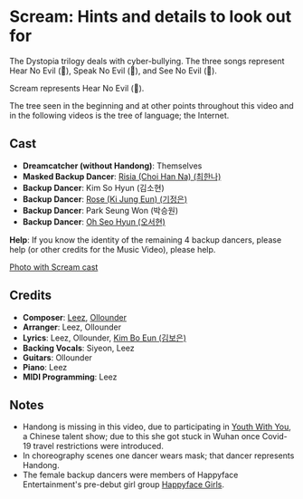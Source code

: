 # Scream: Hints and details to look out for

The Dystopia trilogy deals with cyber-bullying. The three songs
represent Hear No Evil (🙉), Speak No Evil (🙊), and See No Evil (🙈).

Scream represents Hear No Evil (🙉).

The tree seen in the beginning and at other points throughout this video and in the following videos is the tree of language; the Internet.

## Cast

* **Dreamcatcher (without Handong)**: Themselves
* **Masked Backup Dancer**: [Risia (Choi Han Na) (최한나)](https://kpop.fandom.com/wiki/Risia)
* **Backup Dancer**: Kim So Hyun (김소현)
* **Backup Dancer**: [Rose (Ki Jung Eun) (기정은)](https://kpop.fandom.com/wiki/Rose_(singer))
* **Backup Dancer**: Park Seung Won (박승원)
* **Backup Dancer**: [Oh Seo Hyun (오서현)](https://kpop.fandom.com/wiki/Oh_Seohyun)

**Help**: If you know the identity of the remaining 4 backup dancers, please help (or other credits for the Music Video), please help.

[Photo with Scream cast](https://x.com/hf_dreamcatcher/status/1236567590547255296/photo/4)

## Credits

* **Composer**: [Leez](https://www.discogs.com/artist/6450670-Leez-2), [Ollounder](https://www.discogs.com/artist/6450665-Ollounder)
* **Arranger**: Leez, Ollounder
* **Lyrics**: Leez, Ollounder, [Kim Bo Eun (김보은)](https://www.discogs.com/artist/6450685-%EA%B9%80%EB%B3%B4%EC%9D%80)
* **Backing Vocals**: Siyeon, Leez
* **Guitars**: Ollounder
* **Piano**: Leez
* **MIDI Programming**: Leez

## Notes

* Handong is missing in this video, due to participating in [Youth With You](https://en.wikipedia.org/wiki/Youth_With_You_season_2),
  a Chinese talent show; due to this she got stuck in Wuhan once Covid-19 travel restrictions were introduced.
* In choreography scenes one dancer wears mask; that dancer represents Handong.
* The female backup dancers were members of Happyface Entertainment's pre-debut girl group [Happyface Girls](https://kpop.fandom.com/wiki/Happyface_Girls).
